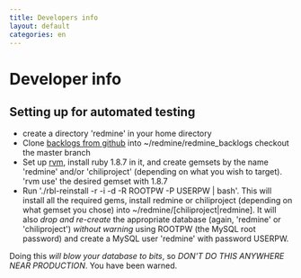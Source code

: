 ```yaml
---
title: Developers info
layout: default
categories: en
---
```

# Developer info

## Setting up for automated testing

* create a directory 'redmine' in your home directory
* Clone [backlogs from github](https://github.com/backlogs/redmine_backlogs) into ~/redmine/redmine\_backlogs checkout the master branch
* Set up [rvm](https://rvm.io/), install ruby 1.8.7 in it, and create gemsets by the name 'redmine' and/or 'chiliproject' (depending on what you wish to target). 'rvm use' the desired gemset with 1.8.7
* Run './rbl-reinstall -r -i -d -R ROOTPW -P USERPW | bash'. This will install all the required gems, install redmine or chiliproject (depending on what gemset you chose) into ~/redmine/[chiliproject|redmine]. It will also *drop and re-create* the appropriate database (again, 'redmine' or 'chiliproject') *without warning* using ROOTPW (the MySQL root password) and create a MySQL user 'redmine' with password USERPW.

Doing this *will blow your database to bits*, so *DON'T DO THIS ANYWHERE NEAR PRODUCTION*. You have been warned.
